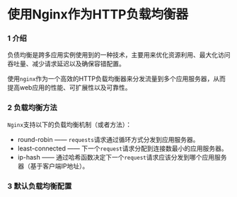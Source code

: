 # 使用Nginx作为HTTP负载均衡器



### 1 介绍

负债均衡是跨多应用实例使用到的一种技术，主要用来优化资源利用、最大化访问吞吐量、减少请求延迟以及确保容错配置。

使用`nginx`作为一个高效的HTTP负载均衡器来分发流量到多个应用服务器，从而提高web应用的性能、可扩展性以及可靠性。

### 2 负载均衡方法

`Nginx`支持以下的负载均衡机制（或者方法）：

* round-robin —— `requests`请求通过循环方式分发到应用服务器。
* least-connected —— 下一个`request`请求分配到连接数最小的应用服务器。
* ip-hash —— 通过哈希函数决定下一个`request`请求应该分发到哪个应用服务器（基于客户端IP地址）。

### 3 默认负载均衡配置







